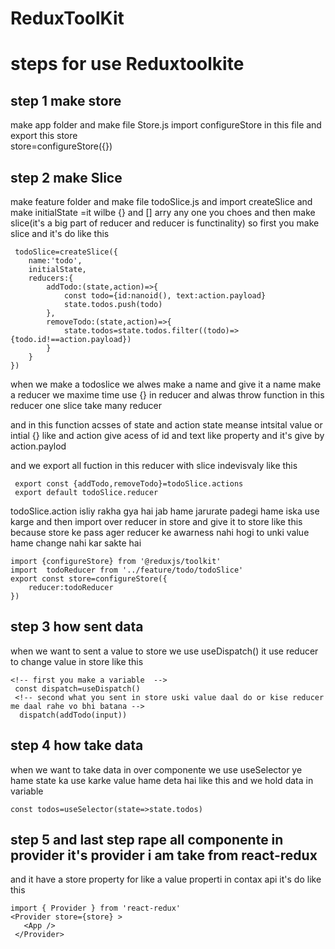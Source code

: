 # ReduxToolKit

# steps for use Reduxtoolkite
## step 1 make store
make app folder and make file Store.js
import configureStore in this file and export this store  
store=configureStore({}) 
## step 2 make Slice
make feature folder and make file todoSlice.js and import createSlice
and make initialState =it wilbe {} and [] arry any one you choes
and then make slice(it's a big part of reducer and reducer is functinality) so first you make slice and it's do like this

`````
 todoSlice=createSlice({
    name:'todo',
    initialState,
    reducers:{
        addTodo:(state,action)=>{
            const todo={id:nanoid(), text:action.payload}
            state.todos.push(todo)
        },
        removeTodo:(state,action)=>{
            state.todos=state.todos.filter((todo)=>{todo.id!==action.payload})
        }
    }
})
``````
when we make a todoslice  we alwes make a name and give it a name make a reducer we maxime time use {} in reducer and alwas throw function in this reducer one slice take many reducer 

and in this function acsses of state and action state meanse intsital value or intial {} like and action give acess of id and text like property and it's give by action.paylod

and we export all fuction in this reducer with slice indevisvaly like this
```
 export const {addTodo,removeTodo}=todoSlice.actions
 export default todoSlice.reducer

```
todoSlice.action isliy rakha gya hai jab hame jarurate padegi hame iska use karge
and then import over reducer in store and give it to store  like this
because store ke pass ager reducer ke awarness nahi hogi to unki value hame change nahi  kar sakte hai 

```
import {configureStore} from '@reduxjs/toolkit'
import  todoReducer from '../feature/todo/todoSlice'
export const store=configureStore({
    reducer:todoReducer
})

```
## step 3 how sent data

when we want to sent a value to store we use useDispatch()
it use reducer to change value in store
like this
```
<!-- first you make a variable  -->
 const dispatch=useDispatch()
 <!-- second what you sent in store uski value daal do or kise reducer me daal rahe vo bhi batana -->
  dispatch(addTodo(input))

```
## step 4 how take data

when we want to take data in over componente we use useSelector ye hame state ka use karke value hame deta hai like this and we hold data in variable 
```
const todos=useSelector(state=>state.todos)
```
## step 5 and last step rape all componente in provider it's provider i am take from react-redux 
and it have a store property for like a value properti in contax api 
 it's do like this

 ```
 import { Provider } from 'react-redux'
 <Provider store={store} >
    <App />
  </Provider>
 ```